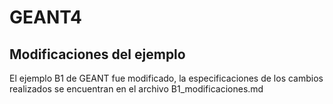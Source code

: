 # GEANT4

## Modificaciones del ejemplo
El ejemplo B1 de GEANT fue modificado, la especificaciones de los cambios realizados se encuentran en el archivo B1_modificaciones.md
